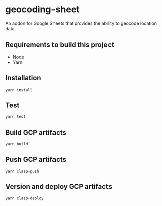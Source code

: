 # geocoding-sheet

An addon for Google Sheets that provides the ability to geocode location data

## Requirements to build this project

* Node
* Yarn

## Installation

`yarn install`

## Test

`yarn test`

## Build GCP artifacts

`yarn build`

## Push GCP artifacts

`yarn clasp-push`

## Version and deploy GCP artifacts

`yarn clasp-deploy`